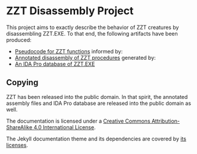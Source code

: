 # ZZT Disassembly Project

This project aims to exactly describe the behavior of ZZT creatures by disassembling
ZZT.EXE.  To that end, the following artifacts have been produced:

* [Pseudocode for ZZT functions][Pseudocode] informed by:
* [Annotated disassembly of ZZT procedures][Disassembly] generated by:
* [An IDA Pro database of ZZT.EXE][Database]

[Pseudocode]: https://cknave.github.io/zztasm/creature_behaviors.html
[Disassembly]: https://github.com/cknave/zztasm/tree/master/asm
[Database]: https://raw.githubusercontent.com/cknave/zztasm/master/ida/zzt.idc


## Copying

ZZT has been released into the public domain.  In that spirit, the annotated assembly files
and IDA Pro database are released into the public domain as well.

The documentation is licensed under a [Creative Commons Attribution-ShareAlike 4.0
International License][CC-BY-SA].

The Jekyll documentation theme and its dependencies are covered by [its licenses][Jekyll].

[CC-BY-SA]: http://creativecommons.org/licenses/by-sa/4.0/
[Jekyll]: https://github.com/cknave/zztasm/tree/master/docs/licenses/
